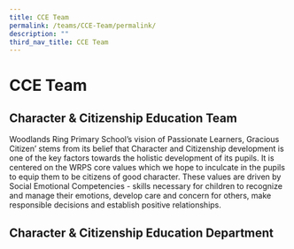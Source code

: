 ```yaml
---
title: CCE Team
permalink: /teams/CCE-Team/permalink/
description: ""
third_nav_title: CCE Team
---
```

CCE Team
========

Character & Citizenship Education Team
--------------------------------------

Woodlands Ring Primary School’s vision of Passionate Learners, Gracious Citizen’ stems from its belief that Character and Citizenship development is one of the key factors towards the holistic development of its pupils. It is centered on the WRPS core values which we hope to inculcate in the pupils to equip them to be citizens of good character. These values are driven by Social Emotional Competencies - skills necessary for children to recognize and manage their emotions, develop care and concern for others, make responsible decisions and establish positive relationships.

Character & Citizenship Education Department
--------------------------------------------